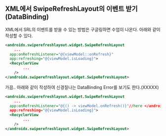 ## XML에서 SwipeRefreshLayout의 이벤트 받기(DataBinding)

XML에서 SRL의 이벤트를 받을 수 있는 방법은 구글링하면 수업이 나온다. 아래와 같이 작성할 수 있다.

```xml
<androidx.swiperefreshlayout.widget.SwipeRefreshLayout
	...
  app:onRefreshListener="@{viewModel::onRefresh}"
  app:refreshing="@{viewModel.isLoading}">
  <RecyclerView
		...
	/>
</androidx.swiperefreshlayout.widget.SwipeRefreshLayout>
```



가끔.. 아래와 같이 작성하여 신경질나는 DataBinding Error를 보기도 한다.(XXXXX)

```xml
<androidx.swiperefreshlayout.widget.SwipeRefreshLayout
	...
  app:onRefreshListener="@{() -> viewModel.onRefresh()}"//here </androidx.swiperefreshlayout.widget.SwipeRefreshLayout>
  app:refreshing="@{viewModel.isLoading}">
  <RecyclerView
		...
	/>
</androidx.swiperefreshlayout.widget.SwipeRefreshLayout>
```

